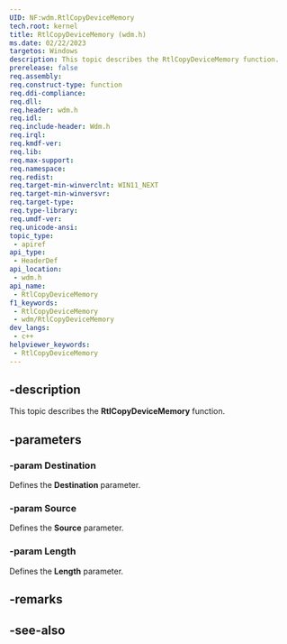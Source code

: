 ```yaml
---
UID: NF:wdm.RtlCopyDeviceMemory
tech.root: kernel
title: RtlCopyDeviceMemory (wdm.h)
ms.date: 02/22/2023
targetos: Windows
description: This topic describes the RtlCopyDeviceMemory function.
prerelease: false
req.assembly: 
req.construct-type: function
req.ddi-compliance: 
req.dll: 
req.header: wdm.h
req.idl: 
req.include-header: Wdm.h
req.irql: 
req.kmdf-ver: 
req.lib: 
req.max-support: 
req.namespace: 
req.redist: 
req.target-min-winverclnt: WIN11_NEXT
req.target-min-winversvr: 
req.target-type: 
req.type-library: 
req.umdf-ver: 
req.unicode-ansi: 
topic_type:
 - apiref
api_type:
 - HeaderDef
api_location:
 - wdm.h
api_name:
 - RtlCopyDeviceMemory
f1_keywords:
 - RtlCopyDeviceMemory
 - wdm/RtlCopyDeviceMemory
dev_langs:
 - c++
helpviewer_keywords:
 - RtlCopyDeviceMemory
---
```


## -description

This topic describes the **RtlCopyDeviceMemory** function.

## -parameters

### -param Destination

Defines the **Destination** parameter.

### -param Source

Defines the **Source** parameter.

### -param Length

Defines the **Length** parameter.

## -remarks

## -see-also
